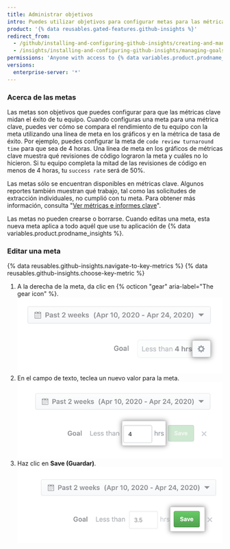```yaml
---
title: Administrar objetivos
intro: Puedes utilizar objetivos para configurar metas para las métricas clave y medir el éxito al lograr dichas metas.
product: '{% data reusables.gated-features.github-insights %}'
redirect_from:
  - /github/installing-and-configuring-github-insights/creating-and-managing-goals
  - /insights/installing-and-configuring-github-insights/managing-goals
permissions: 'Anyone with access to {% data variables.product.prodname_insights %} can manage goals.'
versions:
  enterprise-server: '*'
---
```

### Acerca de las metas

Las metas son objetivos que puedes configurar para que las métricas clave midan el éxito de tu equipo. Cuando configuras una meta para una métrica clave, puedes ver cómo se compara el rendimiento de tu equipo con la meta utilizando una línea de meta en los gráficos y en la métrica de tasa de éxito. Por ejemplo, puedes configurar la meta de `code review turnaround time` para que sea de 4 horas. Una línea de meta en los gráficos de métricas clave muestra qué revisiones de código lograron la meta y cuáles no lo hicieron. Si tu equipo completa la mitad de las revisiones de código en menos de 4 horas, tu `success rate` será de 50%.

Las metas sólo se encuentran disponibles en métricas clave. Algunos reportes también muestran qué trabajo, tal como las solicitudes de extracción individuales, no cumplió con tu meta. Para obtener más información, consulta "[Ver métricas e informes clave](/insights/exploring-your-usage-of-github-enterprise/viewing-key-metrics-and-reports)".

Las metas no pueden crearse o borrarse. Cuando editas una meta, esta nueva meta aplica a todo aquél que use tu aplicación de {% data variables.product.prodname_insights %}.

### Editar una meta

{% data reusables.github-insights.navigate-to-key-metrics %}
{% data reusables.github-insights.choose-key-metric %}
1. A la derecha de la meta, da clic en {% octicon "gear" aria-label="The gear icon" %}. ![Icono de engrane para editar meta](/assets/images/help/insights/edit-goal.png)
2. En el campo de texto, teclea un nuevo valor para la meta. ![Campo de valor de la meta](/assets/images/help/insights/input-goal.png)
3. Haz clic en **Save (Guardar)**. ![Guardar meta](/assets/images/help/insights/save-goal.png)
